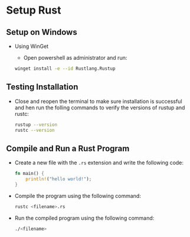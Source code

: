 # Setup Rust

## Setup on Windows

- Using WinGet

  - Open powershell as administrator and run:

  ```bash
  winget install -e --id Rustlang.Rustup
  ```

## Testing Installation

- Close and reopen the terminal to make sure installation is successful and hen run the folling commands to verify the versions of rustup and rustc:
  
  ```bash
  rustup --version
  rustc --version
  ```

## Compile and Run a Rust Program

- Create a new file with the `.rs` extension and write the following code:

  ```rust
  fn main() {
      println!("hello world!");
  }
  ```

- Compile the program using the following command:

  ```bash
  rustc <filename>.rs
  ```

- Run the compiled program using the following command:

  ```bash
  ./<filename>
  ```
